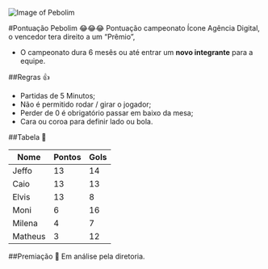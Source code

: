 ![Image of Pebolim](https://i.ytimg.com/vi/Azv7BUcyq0M/maxresdefault.jpg)

#Pontuação Pebolim 😂😂😂
Pontuação campeonato Ícone Agência Digital, o vencedor tera direito a um “Prêmio”, 
* O campeonato dura 6 mesês ou até entrar um **novo integrante** para a equipe.

##Regras 👍
* Partidas de 5 Minutos;
* Não é permitido rodar / girar o jogador;
* Perder de 0 é obrigatório passar em baixo da mesa;
* Cara ou coroa para definir lado ou bola.

##Tabela 👀

| Nome  | Pontos  | Gols  |  
|---|---|---|
| Jeffo  | 13  |  14 |
| Caio   | 13  | 13 |
| Elvis  |  13 | 8  |
| Moni  |  6 | 16  |
| Milena  | 4  |  7 |
| Matheus  |  3 |  12 |

##Premiação 🎁
Em análise pela diretoria.